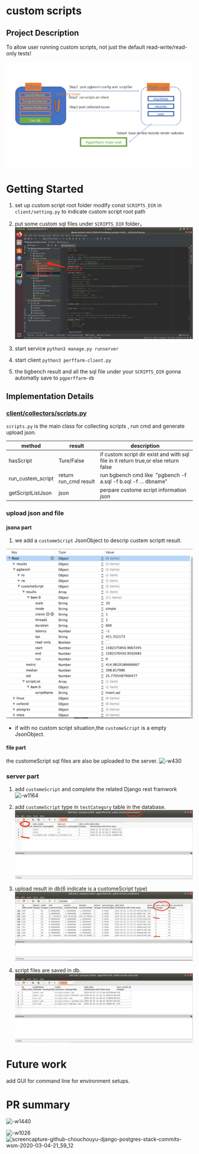 # custom scripts

## Project Description 

To allow user running custom scripts, not just the default read-write/read-only tests!

![图片 1](media/15833156303321/%E5%9B%BE%E7%89%87%201.png)

# Getting Started
1. set up custom script root folder 
 modify const `SCRIPTS_DIR` in `client/setting.py` to indicate custom script root path 
1. put some custom sql files under  `SCRIPTS_DIR` folder，
![](media/15833156303321/15833192351768.jpg)

1. start service `python3 manage.py runserver`
2. start client `python3 perffarm-client.py`
3. the bgbench result and all the sql file under your `SCRIPTS_DIR`  gonna automatly save to  `pgperffarm-db` 


## Implementation Details

### [client/collectors/scripts.py](https://github.com/chouchouyu/django-postgres-stack/blob/wsm/client/collectors/scripts.py) 

`scripts.py` is the main class for collecting scripts , run cmd and generate upload json.


|method   | result  | description|
| --- | --- | --- |
| hasScript | Ture/False | if custom script dir exist and with sql file in it return true,or else return false |
| run_custem_script | return run_cmd result | run bgbench cmd like  "pgbench -f a.sql -f b.sql -f … dbname" | scripts collect with some method use for scriptcollection and jsonFormat.
|getScriptListJson|json|perpare custome script information json 

### upload json and file 
#### jsona part
1. we add a `customeScript` JsonObject to descrip custem scriptt result.

![-w635](media/15833156303321/15833213432675.jpg)
* if with no custom script situation,the `customeScript` is a empty JsonObject.

#### file part
 the customeScript sql files are also be uploaded to the server.
![-w430](media/15833305887002/15833309384177.jpg)


### server part 
1. add `customeScript` and complete the related Django rest framwork
![-w1164](media/15833305887002/15833309564906.jpg)

2. add `customeScript` type  in `testCategory` table in the database.
![](media/15833156303321/15833221918648.jpg)
3. upload result in db(6 indicate is a customeScript type)
![](media/15833156303321/15833222762576.jpg)

4. script files are saved in db. 
 ![-w973](media/15833156303321/15833223950597.jpg)



# Future work
add GUI for command line for environment setups.

# PR summary
![-w1440](media/15833305887002/15833311858097.jpg)

 ![-w1026](media/15833305887002/15833310988582.jpg)
![screencapture-github-chouchouyu-django-postgres-stack-commits-wsm-2020-03-04-21_59_12](media/15833305887002/screencapture-github-chouchouyu-django-postgres-stack-commits-wsm-2020-03-04-21_59_12.png)

